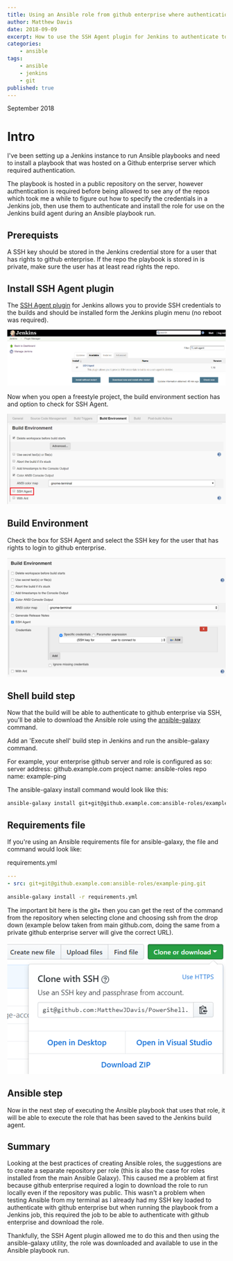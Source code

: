 ```yaml
---
title: Using an Ansible role from github enterprise where authentication is required in a Jenkins job 
author: Matthew Davis
date: 2018-09-09
excerpt: How to use the SSH Agent plugin for Jenkins to authenticate to a Github Enterprise server to install an Ansible role
categories: 
    - ansible
tags:
    - ansible
    - jenkins
    - git
published: true
---
```

September 2018

# Intro

I've been setting up a Jenkins instance to run Ansible playbooks and need to install a playbook that was hosted on a Github enterprise server which required authentication.

The playbook is hosted in a public repository on the server, however authentication is required before being allowed to see any of the repos which took me a while to figure out how to specify the credentials in a Jenkins job, then use them to authenticate and install the role for use on the Jenkins build agent during an Ansible playbook run.

## Prerequists

A SSH key should be stored in the Jenkins credential store for a user that has rights to github enterprise. If the repo the playbook is stored in is private, make sure the user has at least read rights the repo.

## Install SSH Agent plugin

The [SSH Agent plugin] for Jenkins allows you to provide SSH credentials to the builds and should be installed form the Jenkins plugin menu (no reboot was required).

![Plugin menu for jenkins, search for ssh agent](/images/jenkins-github-enterprise/ssh-agent-plugin.png)

Now when you open a freestyle project, the build environment section has and option to check for SSH Agent.

![Plugin menu for jenkins, search for ssh agent](/images/jenkins-github-enterprise/build-env-ssh.png)

## Build Environment

Check the box for SSH Agent and select the SSH key for the user that has rights to login to github enterprise.

![Checked ssh agent plugin box and selected ssh key](/images/jenkins-github-enterprise/ssh-key.png)

## Shell build step

Now that the build will be able to authenticate to github enterprise via SSH, you'll be able to download the Ansible role using the [ansible-galaxy] command.

Add an 'Execute shell' build step in Jenkins and run the ansible-galaxy command.

For example, your enterprise github server and role is configured as so:
server address: github.example.com
project name: ansible-roles
repo name: example-ping

The ansible-galaxy install command would look like this:

```bash
ansible-galaxy install git+git@github.example.com:ansible-roles/example-ping.git
```

## Requirements file
If you're using an Ansible requirements file for ansible-galaxy, the file and command would look like:

requirements.yml

```yaml
---
- src: git+git@github.example.com:ansible-roles/example-ping.git
```

```bash
ansible-galaxy install -r requirements.yml
```

The important bit here is the git+ then you can get the rest of the command from the repository when selecting clone and choosing ssh from the drop down (example below taken from main github.com, doing the same from a private github enterprise server will give the correct URL).

![Get SSH url from github repo](/images/jenkins-github-enterprise/ssh-url.png)

## Ansible step

Now in the next step of executing the Ansible playbook that uses that role, it will be able to execute the role that has been saved to the Jenkins build agent.

## Summary

Looking at the best practices of creating Ansible roles, the suggestions are to create a separate repository per role (this is also the case for roles installed from the main Ansible Galaxy). This caused me a problem at first because github enterprise required a login to download the role to run locally even if the repository was public. This wasn't a problem when testing Ansible from my terminal as I already had my SSH key loaded to authenticate with github enterprise but when running the playbook from a Jenkins job, this required the job to be able to authenticate with github enterprise and download the role.

Thankfully, the SSH Agent plugin allowed me to do this and then using the ansible-galaxy utility, the role was downloaded and available to use in the Ansible playbook run.

[SSH Agent plugin]: https://wiki.jenkins.io/display/JENKINS/SSH+Agent+Plugin
[ansible-galaxy]: https://galaxy.ansible.com/docs/using/installing.html